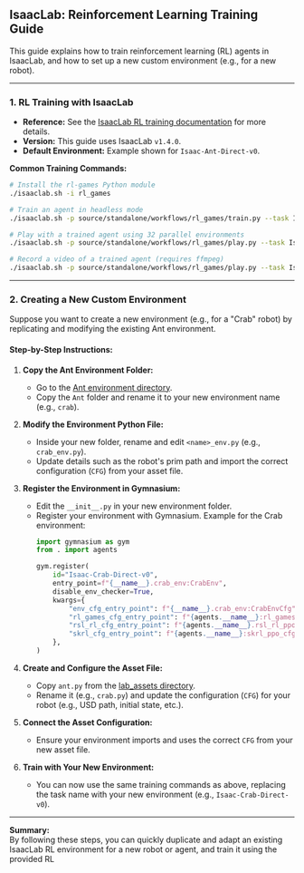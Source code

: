 ## IsaacLab: Reinforcement Learning Training Guide

This guide explains how to train reinforcement learning (RL) agents in IsaacLab, and how to set up a new custom environment (e.g., for a new robot).

---

### 1. RL Training with IsaacLab

- **Reference:** See the [IsaacLab RL training documentation](https://isaac-sim.github.io/IsaacLab/v1.4.0/source/overview/reinforcement-learning/rl_existing_scripts.html#rl-games) for more details.
- **Version:** This guide uses IsaacLab `v1.4.0`.
- **Default Environment:** Example shown for `Isaac-Ant-Direct-v0`.

**Common Training Commands:**
```bash
# Install the rl-games Python module
./isaaclab.sh -i rl_games

# Train an agent in headless mode
./isaaclab.sh -p source/standalone/workflows/rl_games/train.py --task Isaac-Ant-Direct-v0 --headless

# Play with a trained agent using 32 parallel environments
./isaaclab.sh -p source/standalone/workflows/rl_games/play.py --task Isaac-Ant-Direct-v0 --num_envs 32 --checkpoint /PATH/TO/model.pth

# Record a video of a trained agent (requires ffmpeg)
./isaaclab.sh -p source/standalone/workflows/rl_games/play.py --task Isaac-Ant-Direct-v0 --headless --video --video_length 200
```

---

### 2. Creating a New Custom Environment

Suppose you want to create a new environment (e.g., for a "Crab" robot) by replicating and modifying the existing Ant environment.

#### **Step-by-Step Instructions:**

1. **Copy the Ant Environment Folder:**
   - Go to the [Ant environment directory](https://github.com/konakarthik12/IsaacLab/tree/crab-rl/source/extensions/omni.isaac.lab_tasks/omni/isaac/lab_tasks/direct).
   - Copy the `Ant` folder and rename it to your new environment name (e.g., `crab`).

2. **Modify the Environment Python File:**
   - Inside your new folder, rename and edit `<name>_env.py` (e.g., `crab_env.py`).
   - Update details such as the robot's prim path and import the correct configuration (`CFG`) from your asset file.

3. **Register the Environment in Gymnasium:**
   - Edit the `__init__.py` in your new environment folder.
   - Register your environment with Gymnasium. Example for the Crab environment:
     ```python
     import gymnasium as gym
     from . import agents

     gym.register(
         id="Isaac-Crab-Direct-v0",
         entry_point=f"{__name__}.crab_env:CrabEnv",
         disable_env_checker=True,
         kwargs={
             "env_cfg_entry_point": f"{__name__}.crab_env:CrabEnvCfg",
             "rl_games_cfg_entry_point": f"{agents.__name__}:rl_games_ppo_cfg.yaml",
             "rsl_rl_cfg_entry_point": f"{agents.__name__}.rsl_rl_ppo_cfg:CrabPPORunnerCfg",
             "skrl_cfg_entry_point": f"{agents.__name__}:skrl_ppo_cfg.yaml",
         },
     )
     ```

4. **Create and Configure the Asset File:**
   - Copy `ant.py` from the [lab_assets directory](https://github.com/konakarthik12/IsaacLab/tree/crab-rl/source/extensions/omni.isaac.lab_assets/omni/isaac/lab_assets).
   - Rename it (e.g., `crab.py`) and update the configuration (`CFG`) for your robot (e.g., USD path, initial state, etc.).

5. **Connect the Asset Configuration:**
   - Ensure your environment imports and uses the correct `CFG` from your new asset file.

6. **Train with Your New Environment:**
   - You can now use the same training commands as above, replacing the task name with your new environment (e.g., `Isaac-Crab-Direct-v0`).

---

**Summary:**  
By following these steps, you can quickly duplicate and adapt an existing IsaacLab RL environment for a new robot or agent, and train it using the provided RL